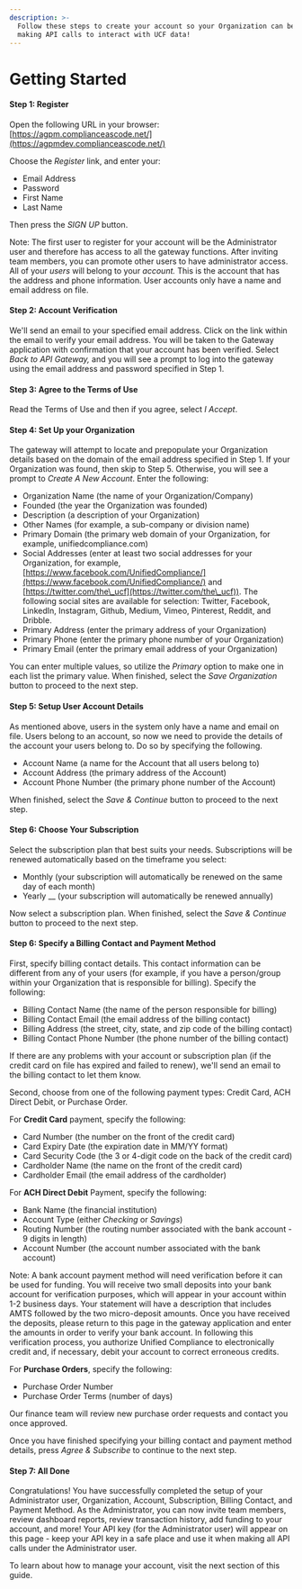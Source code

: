 ```yaml
---
description: >-
  Follow these steps to create your account so your Organization can begin
  making API calls to interact with UCF data!
---
```


# Getting Started

#### Step 1: Register

Open the following URL in your browser: [https://agpm.complianceascode.net/](https://agpmdev.complianceascode.net/)

Choose the _Register_ link, and enter your:

* Email Address
* Password
* First Name
* Last Name

Then press the _SIGN UP_ button.

Note: The first user to register for your account will be the Administrator user and therefore has access to all the gateway functions. After inviting team members, you can promote other users to have administrator access. All of your _users_ will belong to your _account._ This is the account that has the address and phone information. User accounts only have a name and email address on file.

#### Step 2: Account Verification

We'll send an email to your specified email address. Click on the link within the email to verify your email address. You will be taken to the Gateway application with confirmation that your account has been verified. Select _Back to API Gateway,_ and you will see a prompt to log into the gateway using the email address and password specified in Step 1.

#### Step 3: Agree to the Terms of Use

Read the Terms of Use and then if you agree, select _I Accept_.

#### Step 4: Set Up your Organization

The gateway will attempt to locate and prepopulate your Organization details based on the domain of the email address specified in Step 1. If your Organization was found, then skip to Step 5. Otherwise, you will see a prompt to _Create A New Account_. Enter the following:

* Organization Name (the name of your Organization/Company)
* Founded (the year the Organization was founded)
* Description (a description of your Organization)
* Other Names (for example, a sub-company or division name)
* Primary Domain (the primary web domain of your Organization, for example, unifiedcompliance.com)
* Social Addresses (enter at least two social addresses for your Organization, for example, [https://www.facebook.com/UnifiedCompliance/](https://www.facebook.com/UnifiedCompliance/) and [https://twitter.com/the\_ucf](https://twitter.com/the\_ucf)). The following social sites are available for selection: Twitter, Facebook, LinkedIn, Instagram, Github, Medium, Vimeo, Pinterest, Reddit, and Dribble.
* Primary Address (enter the primary address of your Organization)
* Primary Phone (enter the primary phone number of your Organization)
* Primary Email (enter the primary email address of your Organization)

You can enter multiple values, so utilize the _Primary_ option to make one in each list the primary value. When finished, select the _Save Organization_ button to proceed to the next step.

#### Step 5: Setup User Account Details

As mentioned above, users in the system only have a name and email on file. Users belong to an account, so now we need to provide the details of the account your users belong to. Do so by specifying the following.

* Account Name (a name for the Account that all users belong to)
* Account Address (the primary address of the Account)
* Account Phone Number (the primary phone number of the Account)

When finished, select the _Save & Continue_ button to proceed to the next step.

#### Step 6: Choose Your Subscription

Select the subscription plan that best suits your needs. Subscriptions will be renewed automatically based on the timeframe you select:&#x20;

* Monthly (your subscription will automatically be renewed on the same day of each month)
* Yearly __ (your subscription will automatically be renewed annually)

Now select a subscription plan. When finished, select the _Save & Continue_ button to proceed to the next step.

#### Step 6: Specify a Billing Contact and Payment Method

First, specify billing contact details. This contact information can be different from any of your users (for example, if you have a person/group within your Organization that is responsible for billing). Specify the following:

* Billing Contact Name (the name of the person responsible for billing)
* Billing Contact Email (the email address of the billing contact)
* Billing Address (the street, city, state, and zip code of the billing contact)
* Billing Contact Phone Number (the phone number of the billing contact)

If there are any problems with your account or subscription plan (if the credit card on file has expired and failed to renew), we'll send an email to the billing contact to let them know.

Second, choose from one of the following payment types: Credit Card, ACH Direct Debit, or Purchase Order.

For **Credit Card** payment, specify the following:

* Card Number (the number on the front of the credit card)
* Card Expiry Date (the expiration date in MM/YY format)
* Card Security Code (the 3 or 4-digit code on the back of the credit card)
* Cardholder Name (the name on the front of the credit card)
* Cardholder Email (the email address of the cardholder)

For **ACH Direct Debit** Payment, specify the following:

* Bank Name (the financial institution)
* Account Type (either _Checking_ or _Savings_)
* Routing Number (the routing number associated with the bank account - 9 digits in length)
* Account Number (the account number associated with the bank account)

Note: A bank account payment method will need verification before it can be used for funding. You will receive two small deposits into your bank account for verification purposes, which will appear in your account within 1-2 business days. Your statement will have a description that includes AMTS followed by the two micro-deposit amounts. Once you have received the deposits, please return to this page in the gateway application and enter the amounts in order to verify your bank account. In following this verification process, you authorize Unified Compliance to electronically credit and, if necessary, debit your account to correct erroneous credits.

For **Purchase Orders**, specify the following:

* Purchase Order Number&#x20;
* Purchase Order Terms (number of days)

Our finance team will review new purchase order requests and contact you once approved.

Once you have finished specifying your billing contact and payment method details, press _Agree & Subscribe_ to continue to the next step.

#### Step 7: All Done

Congratulations! You have successfully completed the setup of your Administrator user, Organization, Account, Subscription, Billing Contact, and Payment Method. As the Administrator, you can now invite team members, review dashboard reports, review transaction history, add funding to your account, and more! Your API key (for the Administrator user) will appear on this page - keep your API key in a safe place and use it when making all API calls under the Administrator user.&#x20;

To learn about how to manage your account, visit the next section of this guide.
